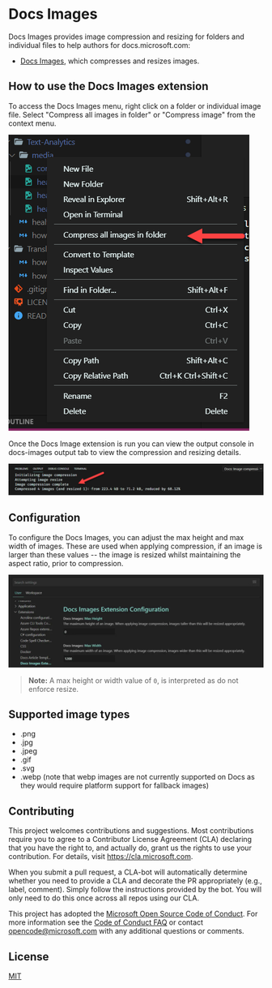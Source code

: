 # Docs Images

Docs Images provides image compression and resizing for folders and individual files to help authors for docs.microsoft.com:

* [Docs Images](https://marketplace.visualstudio.com/items?itemName=docsmsft.docs-images), which compresses and resizes images.

## How to use the Docs Images extension

To access the Docs Images menu, right click on a folder or individual image file. Select "Compress all images in folder" or "Compress image" from the context menu.

![docs image context menu](https://raw.githubusercontent.com/microsoft/vscode-docs-authoring/master/packages/docs-images/images/right-click-image-compression.png)

Once the Docs Image extension is run you can view the output console in docs-images output tab to view the compression and resizing details.

![docs image output](https://raw.githubusercontent.com/microsoft/vscode-docs-authoring/master/packages/docs-images/images/image-compressed.png)

## Configuration

To configure the Docs Images, you can adjust the max height and max width of images. These are used when applying compression, if an image is larger than these values -- the image is resized whilst maintaining the aspect ratio, prior to compression.

![docs image config](https://raw.githubusercontent.com/microsoft/vscode-docs-authoring/master/packages/docs-images/images/docs-images-configuration.png)

> **Note:** A max height or width value of `0`, is interpreted as do not enforce resize.

## Supported image types

* .png
* .jpg
* .jpeg
* .gif
* .svg
* .webp (note that webp images are not currently supported on Docs as they would require platform support for fallback images)

## Contributing

This project welcomes contributions and suggestions.  Most contributions require you to agree to a
Contributor License Agreement (CLA) declaring that you have the right to, and actually do, grant us
the rights to use your contribution. For details, visit https://cla.microsoft.com.

When you submit a pull request, a CLA-bot will automatically determine whether you need to provide
a CLA and decorate the PR appropriately (e.g., label, comment). Simply follow the instructions
provided by the bot. You will only need to do this once across all repos using our CLA.

This project has adopted the [Microsoft Open Source Code of Conduct](https://opensource.microsoft.com/codeofconduct/).
For more information see the [Code of Conduct FAQ](https://opensource.microsoft.com/codeofconduct/faq/) or
contact [opencode@microsoft.com](mailto:opencode@microsoft.com) with any additional questions or comments.

## License

[MIT](LICENSE)
